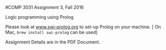 #COMP 3031 Assignment 3, Fall 2016

Logic programming using Prolog

Please look at www.swi-prolog.org to set-up Prolog on your machine.
[ On Mac, `brew install swi-prolog` can be used]

Assignment Details are in the PDF Document.
